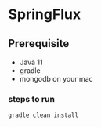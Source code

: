 # SpringFlux
## Prerequisite 
- Java 11
- gradle 
- mongodb on your mac
### steps to run 

`gradle clean install`


